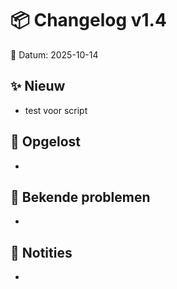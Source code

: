 # 📦 Changelog v1.4
📅 Datum: 2025-10-14

## ✨ Nieuw
- test voor script

## 🐞 Opgelost
-

## 🚧 Bekende problemen
-

## 📘 Notities
-
